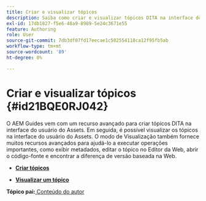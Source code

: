 ```yaml
---
title: Criar e visualizar tópicos
description: Saiba como criar e visualizar tópicos DITA na interface do usuário do Assets no AEM Guides.
exl-id: 17db1827-f5e6-48a9-8989-5e24c3671e55
feature: Authoring
role: User
source-git-commit: 7db3df07fd17eecae1c502554118ca12f95fb5ab
workflow-type: tm+mt
source-wordcount: '89'
ht-degree: 0%

---
```


# Criar e visualizar tópicos {#id21BQE0RJ042}

O AEM Guides vem com um recurso avançado para criar tópicos DITA na interface do usuário do Assets. Em seguida, é possível visualizar os tópicos na interface do usuário do Assets. O modo de Visualização também fornece muitos recursos avançados para ajudá-lo a executar operações importantes, como exibir metadados, editar o tópico no Editor da Web, abrir o código-fonte e encontrar a diferença de versão baseada na Web.

- **[Criar tópicos](web-editor-create-topics.md)**

- **[Visualizar um tópico](web-editor-preview-topics.md)**


**Tópico pai:**[ Conteúdo do autor](authoring-content.md)
